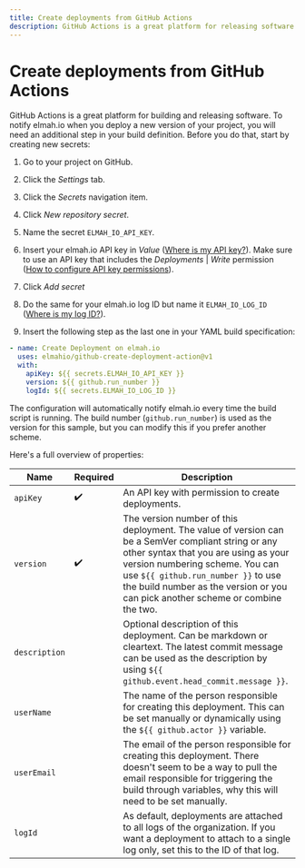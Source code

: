 ```yaml
---
title: Create deployments from GitHub Actions
description: GitHub Actions is a great platform for releasing software too. Learn how to notify elmah.io when you deploy a new version of your project.
---
```


# Create deployments from GitHub Actions

GitHub Actions is a great platform for building and releasing software. To notify elmah.io when you deploy a new version of your project, you will need an additional step in your build definition. Before you do that, start by creating new secrets:

1. Go to your project on GitHub.

2. Click the *Settings* tab.

3. Click the *Secrets* navigation item.

4. Click *New repository secret*.

5. Name the secret `ELMAH_IO_API_KEY`.

6. Insert your elmah.io API key in *Value* ([Where is my API key?](/where-is-my-api-key/)). Make sure to use an API key that includes the *Deployments* | *Write* permission ([How to configure API key permissions](/how-to-configure-api-key-permissions/)).

7. Click *Add secret*

8. Do the same for your elmah.io log ID but name it `ELMAH_IO_LOG_ID` ([Where is my log ID?](/where-is-my-log-id/)).

9. Insert the following step as the last one in your YAML build specification:

```yaml
- name: Create Deployment on elmah.io
  uses: elmahio/github-create-deployment-action@v1
  with:
    apiKey: ${{ secrets.ELMAH_IO_API_KEY }}
    version: ${{ github.run_number }}
    logId: ${{ secrets.ELMAH_IO_LOG_ID }}
```

The configuration will automatically notify elmah.io every time the build script is running. The build number (`github.run_number`) is used as the version for this sample, but you can modify this if you prefer another scheme.

Here's a full overview of properties:

| Name | Required | Description |
|---|---|---|
| `apiKey` | ✔️ | An API key with permission to create deployments. |
| `version` | ✔️ | The version number of this deployment. The value of version can be a SemVer compliant string or any other syntax that you are using as your version numbering scheme. You can use `${{ github.run_number }}` to use the build number as the version or you can pick another scheme or combine the two. |
| `description` | | Optional description of this deployment. Can be markdown or cleartext. The latest commit message can be used as the description by using `${{ github.event.head_commit.message }}`. |
| `userName` | | The name of the person responsible for creating this deployment. This can be set manually or dynamically using the `${{ github.actor }}` variable. |
| `userEmail` | | The email of the person responsible for creating this deployment. There doesn't seem to be a way to pull the email responsible for triggering the build through variables, why this will need to be set manually. |
| `logId` | | As default, deployments are attached to all logs of the organization. If you want a deployment to attach to a single log only, set this to the ID of that log. |